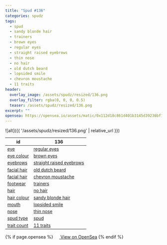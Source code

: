 ```yaml
---
title: "Spud #136"
categories: spudz
tags:
  - spud
  - sandy blonde hair
  - trainers
  - brown eyes
  - regular eyes
  - straight raised eyebrows
  - thin nose
  - no hair
  - old dutch beard
  - lopsided smile
  - chevron moustache
  - 11 traits
header:
  overlay_image: /assets/spudz/resized/136.png
  overlay_filter: rgba(0, 0, 0, 0.5)
  teaser: /assets/spudz/resized/136.png
excerpt: ""
opensea: https://opensea.io/assets/matic/0x112d18c861d401b3145d39236bf149f01e18beed/136
---
```

![alt]({{ '/assets/spudz/resized/136.png' | relative_url }})

| id | 136 |
|-|-|
| <a href="/traits/eye/#trait-type">eye</a> | <a href="/traits/eye/regular-eyes/1/#trait">regular eyes</a> |
| <a href="/traits/eye-colour/#trait-type">eye colour</a> | <a href="/traits/eye-colour/brown-eyes/1/#trait">brown eyes</a> |
| <a href="/traits/eyebrows/#trait-type">eyebrows</a> | <a href="/traits/eyebrows/straight-raised-eyebrows/1/#trait">straight raised eyebrows</a> |
| <a href="/traits/facial-hair/#trait-type">facial hair</a> | <a href="/traits/facial-hair/old-dutch-beard/1/#trait">old dutch beard</a> |
| <a href="/traits/facial-hair/#trait-type">facial hair</a> | <a href="/traits/facial-hair/chevron-moustache/1/#trait">chevron moustache</a> |
| <a href="/traits/footwear/#trait-type">footwear</a> | <a href="/traits/footwear/trainers/1/#trait">trainers</a> |
| <a href="/traits/hair/#trait-type">hair</a> | <a href="/traits/hair/no-hair/1/#trait">no hair</a> |
| <a href="/traits/hair-colour/#trait-type">hair colour</a> | <a href="/traits/hair-colour/sandy-blonde-hair/1/#trait">sandy blonde hair</a> |
| <a href="/traits/mouth/#trait-type">mouth</a> | <a href="/traits/mouth/lopsided-smile/1/#trait">lopsided smile</a> |
| <a href="/traits/nose/#trait-type">nose</a> | <a href="/traits/nose/thin-nose/1/#trait">thin nose</a> |
| <a href="/traits/spud-type/#trait-type">spud type</a> | <a href="/traits/spud-type/spud/1/#trait">spud</a> |
| <a href="/traits/trait-count/#trait-type">trait count</a> | <a href="/traits/trait-count/11-traits/1/#trait">11 traits</a> |

{% if page.opensea %}
<a href="{{page.opensea}}" class="btn btn--info" onclick="window.open(this.href, '_blank'); return false;"><img src="/assets/images/opensea.svg" width="16px"><span>  View on OpenSea</span></a>
{% endif %}
